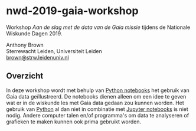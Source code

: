 # nwd-2019-gaia-workshop
Workshop _Aan de slag met de data van de Gaia missie_ tijdens de Nationale Wiskunde Dagen 2019.

Anthony Brown<br/>
Sterrewacht Leiden, Universiteit Leiden<br/>
<brown@strw.leidenuniv.nl>

## Overzicht

In deze workshop wordt met behulp van [Python notebooks](https://ipython.org/notebook.html) het gebruik van Gaia data ge&iuml;llustreerd. De notebooks dienen alleen om een idee te geven wat er in de wiskunde les met Gaia data gedaan zou kunnen worden. Het gebruik van [Python](https://www.python.org/) al dan niet in combinatie met [Jupyter notebooks](https://jupyter.org/) is niet nodig. Andere computer talen en/of programma's om data te analyseren of grafieken te maken kunnen ook prima gebruikt worden.
